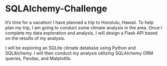 # SQLAlchemy-Challenge
It’s time for a vacation! I have planned a trip to Honolulu, Hawaii. To help plan my trip, I am going to conduct some climate analysis in the area. Once I complete my data exploration and analysis, I will design a Flask API based on the results of my analysis. 

I will be exploring an SQLite climate database using Python and SQLAlchemy. I will then conduct my analysis utilizing SQLAlchemy ORM queries, Pandas, and Matplotlib. 
